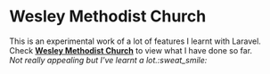 <head>
 <meta charset='utf-8'>
</head>

<h1>Wesley Methodist Church</h1>
<p>
This is an experimental work of a lot of features I learnt with Laravel.<br>
Check <a href="wesleychurch.herokuapp.com"><strong>Wesley Methodist Church</strong></a>  to view what I have done so far.<br>
<em>Not really appealing but I've learnt a lot.:sweat_smile:</em>
</p>